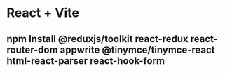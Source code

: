 # React + Vite

## npm Install @reduxjs/toolkit react-redux react-router-dom appwrite @tinymce/tinymce-react html-react-parser react-hook-form